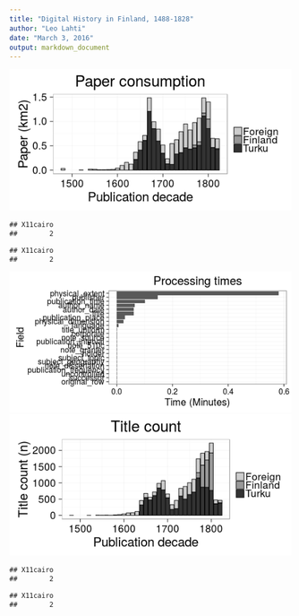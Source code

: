 ```yaml
---
title: "Digital History in Finland, 1488-1828"
author: "Leo Lahti"
date: "March 3, 2016"
output: markdown_document
---
```





![plot of chunk 20160303-turkuvsother](figure/20160303-turkuvsother-1.png)

```
## X11cairo 
##        2
```

```
## X11cairo 
##        2
```

![plot of chunk 20160303-turkuvsother](figure/20160303-turkuvsother-2.png)![plot of chunk 20160303-turkuvsother](figure/20160303-turkuvsother-3.png)

```
## X11cairo 
##        2
```

```
## X11cairo 
##        2
```
